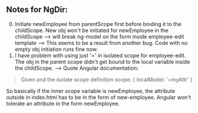 ## Notes for NgDir:
0. Initiate newEmployee from parentScope first before binding it to the childScope. New obj won't be initiated for newEmployee in the childScope --> will break ng-model on the form inside employee-edit template --> This seems to be a result from another bug. Code with no empty obj initiation runs fine now.
1. I have problem with using just '=' in isolated scope for employee-edit. The obj in the parent scope didn't get bound to the local variable inside the childScope. --> Quote Angular documentation:

> Given <my-component my-attr="parentModel"> and the isolate scope definition scope: { localModel: '=myAttr' }

So basically if the inner scope variable is newEmployee, the attribute outside in index.html has to be in the form of new-employee. Angular won't tolerate an attribute in the form newEmployee.
